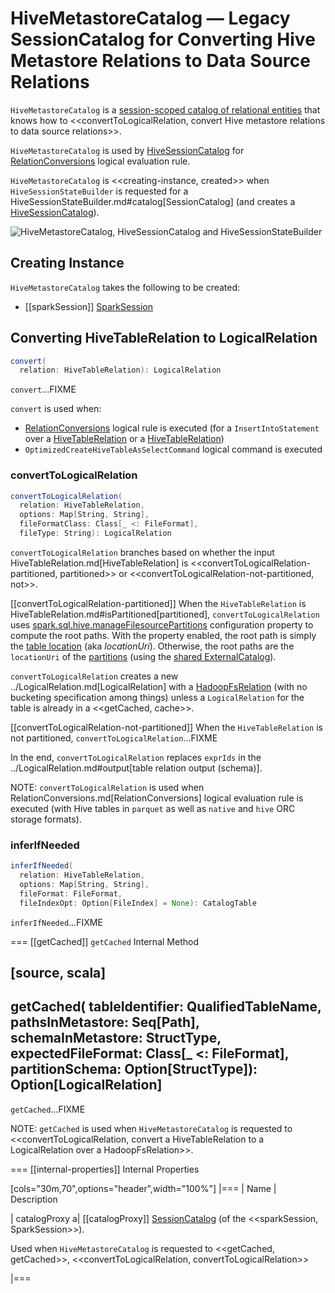 # HiveMetastoreCatalog &mdash; Legacy SessionCatalog for Converting Hive Metastore Relations to Data Source Relations

`HiveMetastoreCatalog` is a [session-scoped catalog of relational entities](../SessionCatalog.md) that knows how to <<convertToLogicalRelation, convert Hive metastore relations to data source relations>>.

`HiveMetastoreCatalog` is used by [HiveSessionCatalog](HiveSessionCatalog.md#metastoreCatalog) for [RelationConversions](RelationConversions.md) logical evaluation rule.

`HiveMetastoreCatalog` is <<creating-instance, created>> when `HiveSessionStateBuilder` is requested for a HiveSessionStateBuilder.md#catalog[SessionCatalog] (and creates a [HiveSessionCatalog](HiveSessionCatalog.md#metastoreCatalog)).

![HiveMetastoreCatalog, HiveSessionCatalog and HiveSessionStateBuilder](../images/spark-sql-HiveMetastoreCatalog.png)

## Creating Instance

`HiveMetastoreCatalog` takes the following to be created:

* [[sparkSession]] [SparkSession](../SparkSession.md)

## <span id="convert"> Converting HiveTableRelation to LogicalRelation

```scala
convert(
  relation: HiveTableRelation): LogicalRelation
```

`convert`...FIXME

`convert` is used when:

* [RelationConversions](RelationConversions.md) logical rule is executed (for a `InsertIntoStatement` over a [HiveTableRelation](HiveTableRelation.md) or a [HiveTableRelation](HiveTableRelation.md))
* `OptimizedCreateHiveTableAsSelectCommand` logical command is executed

### <span id="convertToLogicalRelation"> convertToLogicalRelation

```scala
convertToLogicalRelation(
  relation: HiveTableRelation,
  options: Map[String, String],
  fileFormatClass: Class[_ <: FileFormat],
  fileType: String): LogicalRelation
```

`convertToLogicalRelation` branches based on whether the input HiveTableRelation.md[HiveTableRelation] is <<convertToLogicalRelation-partitioned, partitioned>> or <<convertToLogicalRelation-not-partitioned, not>>.

[[convertToLogicalRelation-partitioned]]
When the `HiveTableRelation` is HiveTableRelation.md#isPartitioned[partitioned], `convertToLogicalRelation` uses [spark.sql.hive.manageFilesourcePartitions](configuration-properties.md#spark.sql.hive.manageFilesourcePartitions) configuration property to compute the root paths. With the property enabled, the root path is simply the [table location](../CatalogTable.md#location) (aka _locationUri_). Otherwise, the root paths are the `locationUri` of the [partitions](../ExternalCatalog.md#listPartitions) (using the [shared ExternalCatalog](../SharedState.md#externalCatalog)).

`convertToLogicalRelation` creates a new ../LogicalRelation.md[LogicalRelation] with a [HadoopFsRelation](../files/HadoopFsRelation.md) (with no bucketing specification among things) unless a `LogicalRelation` for the table is already in a <<getCached, cache>>.

[[convertToLogicalRelation-not-partitioned]]
When the `HiveTableRelation` is not partitioned, `convertToLogicalRelation`...FIXME

In the end, `convertToLogicalRelation` replaces `exprIds` in the ../LogicalRelation.md#output[table relation output (schema)].

NOTE: `convertToLogicalRelation` is used when RelationConversions.md[RelationConversions] logical evaluation rule is executed (with Hive tables in `parquet` as well as `native` and `hive` ORC storage formats).

### <span id="inferIfNeeded"> inferIfNeeded

```scala
inferIfNeeded(
  relation: HiveTableRelation,
  options: Map[String, String],
  fileFormat: FileFormat,
  fileIndexOpt: Option[FileIndex] = None): CatalogTable
```

`inferIfNeeded`...FIXME

=== [[getCached]] `getCached` Internal Method

[source, scala]
----
getCached(
  tableIdentifier: QualifiedTableName,
  pathsInMetastore: Seq[Path],
  schemaInMetastore: StructType,
  expectedFileFormat: Class[_ <: FileFormat],
  partitionSchema: Option[StructType]): Option[LogicalRelation]
----

`getCached`...FIXME

NOTE: `getCached` is used when `HiveMetastoreCatalog` is requested to <<convertToLogicalRelation, convert a HiveTableRelation to a LogicalRelation over a HadoopFsRelation>>.

=== [[internal-properties]] Internal Properties

[cols="30m,70",options="header",width="100%"]
|===
| Name
| Description

| catalogProxy
a| [[catalogProxy]] [SessionCatalog](../SessionCatalog.md) (of the <<sparkSession, SparkSession>>).

Used when `HiveMetastoreCatalog` is requested to <<getCached, getCached>>, <<convertToLogicalRelation, convertToLogicalRelation>>

|===
